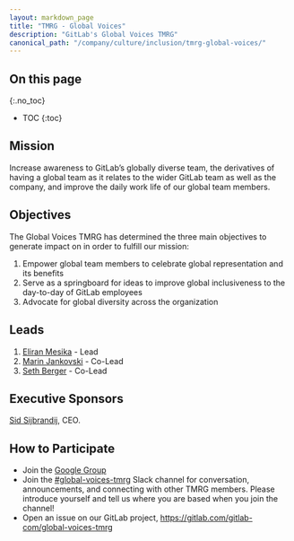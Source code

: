 ```yaml
---
layout: markdown_page
title: "TMRG - Global Voices"
description: "GitLab's Global Voices TMRG"
canonical_path: "/company/culture/inclusion/tmrg-global-voices/"
---
```


## On this page
{:.no_toc}

- TOC
{:toc}

## Mission
Increase awareness to GitLab’s globally diverse team, the derivatives of having a global team as it relates to the wider GitLab team as well as the company, and improve the daily work life of our global team members.

## Objectives
The Global Voices TMRG has determined the three main objectives to generate impact on in order to fulfill our mission:
1. Empower global team members to celebrate global representation and its benefits
1. Serve as a springboard for ideas to improve global inclusiveness to the day-to-day of GitLab employees
1. Advocate for global diversity across the organization


## Leads
1. [Eliran Mesika](https://www.gitlab.com/eliran.mesika) - Lead
1. [Marin Jankovski](https://www.gitlab.com/marin) - Co-Lead
1. [Seth Berger](https://www.gitlab.com/sethgitlab) - Co-Lead 


## Executive Sponsors
[Sid Sijbrandij](https://gitlab.com/sytses), CEO.

## How to Participate
* Join the [Google Group](https://groups.google.com/a/gitlab.com/g/globalvoices/)
* Join the [#global-voices-tmrg](https://gitlab.slack.com/archives/C03UHGX4F1P) Slack channel for conversation, announcements, and connecting with other TMRG members. Please introduce yourself and tell us where you are based when you join the channel!
* Open an issue on our GitLab project, https://gitlab.com/gitlab-com/global-voices-tmrg
